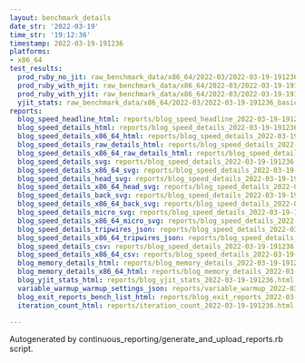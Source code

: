 ```yaml
---
layout: benchmark_details
date_str: '2022-03-19'
time_str: '19:12:36'
timestamp: 2022-03-19-191236
platforms:
- x86_64
test_results:
  prod_ruby_no_jit: raw_benchmark_data/x86_64/2022-03/2022-03-19-191236_basic_benchmark_prod_ruby_no_jit.json
  prod_ruby_with_mjit: raw_benchmark_data/x86_64/2022-03/2022-03-19-191236_basic_benchmark_prod_ruby_with_mjit.json
  prod_ruby_with_yjit: raw_benchmark_data/x86_64/2022-03/2022-03-19-191236_basic_benchmark_prod_ruby_with_yjit.json
  yjit_stats: raw_benchmark_data/x86_64/2022-03/2022-03-19-191236_basic_benchmark_yjit_stats.json
reports:
  blog_speed_headline_html: reports/blog_speed_headline_2022-03-19-191236.html
  blog_speed_details_html: reports/blog_speed_details_2022-03-19-191236.html
  blog_speed_details_x86_64_html: reports/blog_speed_details_2022-03-19-191236.x86_64.html
  blog_speed_details_raw_details_html: reports/blog_speed_details_2022-03-19-191236.raw_details.html
  blog_speed_details_x86_64_raw_details_html: reports/blog_speed_details_2022-03-19-191236.x86_64.raw_details.html
  blog_speed_details_svg: reports/blog_speed_details_2022-03-19-191236.svg
  blog_speed_details_x86_64_svg: reports/blog_speed_details_2022-03-19-191236.x86_64.svg
  blog_speed_details_head_svg: reports/blog_speed_details_2022-03-19-191236.head.svg
  blog_speed_details_x86_64_head_svg: reports/blog_speed_details_2022-03-19-191236.x86_64.head.svg
  blog_speed_details_back_svg: reports/blog_speed_details_2022-03-19-191236.back.svg
  blog_speed_details_x86_64_back_svg: reports/blog_speed_details_2022-03-19-191236.x86_64.back.svg
  blog_speed_details_micro_svg: reports/blog_speed_details_2022-03-19-191236.micro.svg
  blog_speed_details_x86_64_micro_svg: reports/blog_speed_details_2022-03-19-191236.x86_64.micro.svg
  blog_speed_details_tripwires_json: reports/blog_speed_details_2022-03-19-191236.tripwires.json
  blog_speed_details_x86_64_tripwires_json: reports/blog_speed_details_2022-03-19-191236.x86_64.tripwires.json
  blog_speed_details_csv: reports/blog_speed_details_2022-03-19-191236.csv
  blog_speed_details_x86_64_csv: reports/blog_speed_details_2022-03-19-191236.x86_64.csv
  blog_memory_details_html: reports/blog_memory_details_2022-03-19-191236.html
  blog_memory_details_x86_64_html: reports/blog_memory_details_2022-03-19-191236.x86_64.html
  blog_yjit_stats_html: reports/blog_yjit_stats_2022-03-19-191236.html
  variable_warmup_warmup_settings_json: reports/variable_warmup_2022-03-19-191236.warmup_settings.json
  blog_exit_reports_bench_list_html: reports/blog_exit_reports_2022-03-19-191236.bench_list.html
  iteration_count_html: reports/iteration_count_2022-03-19-191236.html

---
```

Autogenerated by continuous_reporting/generate_and_upload_reports.rb script.
